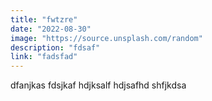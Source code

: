 ```yaml
---
title: "fwtzre"
date: "2022-08-30"
image: "https://source.unsplash.com/random"
description: "fdsaf"
link: "fadsfad"
---
```


dfanjkas fdsjkaf hdjksalf hdjsafhd shfjkdsa